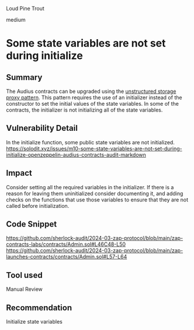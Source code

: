 Loud Pine Trout

medium

# Some state variables are not set during initialize

## Summary
The Audius contracts can be upgraded using the [unstructured storage proxy pattern](https://docs.openzeppelin.com/upgrades/2.8/proxies). This pattern requires the use of an initializer instead of the constructor to set the initial values of the state variables. In some of the contracts, the initializer is not initializing all of the state variables.
## Vulnerability Detail
In the initialize function, some public state variables are not initialized.
https://solodit.xyz/issues/m10-some-state-variables-are-not-set-during-initialize-openzeppelin-audius-contracts-audit-markdown
## Impact
Consider setting all the required variables in the initializer. If there is a reason for leaving them uninitialized consider documenting it, and adding checks on the functions that use those variables to ensure that they are not called before initialization.
## Code Snippet
https://github.com/sherlock-audit/2024-03-zap-protocol/blob/main/zap-contracts-labs/contracts/Admin.sol#L46C48-L50
https://github.com/sherlock-audit/2024-03-zap-protocol/blob/main/zap-launches-contracts/contracts/Admin.sol#L57-L64
## Tool used

Manual Review

## Recommendation
Initialize state variables